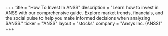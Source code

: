 +++
title = "How To Invest In ANSS"
description = "Learn how to invest in ANSS with our comprehensive guide. Explore market trends, financials, and the social pulse to help you make informed decisions when analyzing $ANSS."
ticker = "ANSS"
layout = "stocks"
company = "Ansys Inc. (ANSS)"
+++

